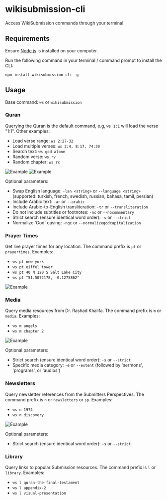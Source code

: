 # wikisubmission-cli

Access WikiSubmission commands through your terminal.

## Requirements

Ensure [Node.js](https://nodejs.org/en/download/prebuilt-installer) is installed on your computer.

Run the following command in your terminal / command prompt to install the CLI:

```
npm install wikisubmission-cli -g
```

## Usage

Base command: `ws` or `wikisubmission`

### Quran

Querying the Quran is the default command, e.g, `ws 1:1` will load the verse "1:1". Other examples:

* Load verse range: `ws 2:27-32`
* Load multiple verses: `ws 2:4, 8:17, 74:30`
* Search text: `ws god alone`
* Random verse: `ws rv`
* Random chapter: `ws rc`

![Example](https://i.imgur.com/AoPGLQw.png)
![Example](https://i.imgur.com/Wifimu9.png)

Optional parameters:

* Swap English language: `-lan <string>` or `--language <string>` (supported: turkish, french, swedish, russian, bahasa, tamil, persian)
* Include Arabic text: `-ar` or `--arabic`
* Include Arabic-to-English transliteration: `-tr` or `--transliteration`
* Do not include subtitles or footnotes: `-nc` or `--nocommentary`
* Strict search (ensure identical word order): `-s` or `--strict`
* Normalize 'God' casing: `-ngc` or `--normalizegodcapitalization`

### Prayer Times

Get live prayer times for any location. The command prefix is `pt` or `prayertimes`. Examples:

* `ws pt new york`
* `ws pt eiffel tower`
* `ws pt 40 N 120 S Salt Lake City`
* `ws pt "51.5072178, -0.1275862"`

![Example](https://i.imgur.com/23mK5Rv.png)

### Media

Query media resources from Dr. Rashad Khalifa. The command prefix is `m` or `media`. Examples:

* `ws m angels`
* `ws m chapter 2`

![Example](https://i.imgur.com/oUAtwwJ.png)

Optional parameters:

* Strict search (ensure identical word order): `-s` or `--strict`
* Specific media category: `-e` or `--extent` (followed by 'sermons', 'programs', or 'audios')

### Newsletters

Query newsletter references from the Submitters Perspectives. The command prefix is `n` or `newsletters` or `sp`. Examples:

* `ws n 1974`
* `ws n discovery`

![Example](https://i.imgur.com/1vbgJxz.png)

Optional parameters:

* Strict search (ensure identical word order): `-s` or `--strict`

### Library

Query links to popular Submission resources. The command prefix is `l` or `library`. Examples:

* `ws l quran-the-final-testament`
* `ws l appendix-2`
* `ws l visual-presentation`